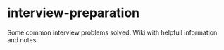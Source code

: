 # interview-preparation
Some common interview problems solved. Wiki with helpfull information and notes.
